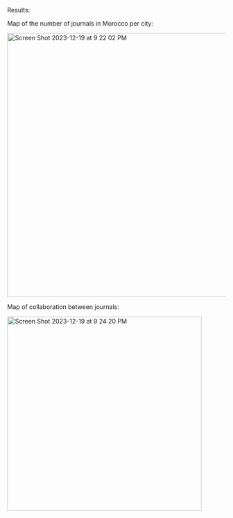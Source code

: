 Results:

Map of the number of journals in Morocco per city:

<img width="608" alt="Screen Shot 2023-12-19 at 9 22 02 PM" src="https://github.com/oumnia24/Mapping/assets/76491075/d1c95daa-2780-4934-a563-4721874c931e">


Map of collaboration between journals: 

<img width="448" alt="Screen Shot 2023-12-19 at 9 24 20 PM" src="https://github.com/oumnia24/Mapping/assets/76491075/d68dc18f-780d-43e6-b4ba-dced89b1e567">
